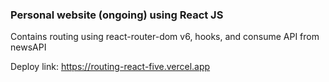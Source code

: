 ### Personal website (ongoing) using React JS
Contains routing using react-router-dom v6, hooks, and consume API from newsAPI

Deploy link: https://routing-react-five.vercel.app
